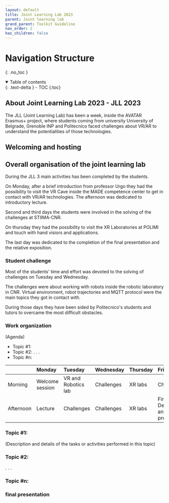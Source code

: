 ```yaml
---
layout: default
title: Joint Learning Lab 2023
parent: Joint learning lab
grand_parent: Toolkit Guideline
nav_order: 2
has_children: false
---
```

# Navigation Structure
{: .no_toc }

<details open markdown="block">
  <summary>
    Table of contents
  </summary>
  {: .text-delta }
- TOC
{:toc}
</details>

## About Joint Learning Lab 2023 - JLL 2023
The JLL (Joint Learning Lab) has been a week, inside the AVATAR Erasmus+ project, where students coming from university University of Belgrade, Grenoble INP and Politecnico faced challenges about VR/AR to understand the potentialities of those technologies.
## Welcoming and hosting

## Overall organisation of the joint learning lab 
During the JLL 3 main activities has been completed by the students. 

On Monday, after a brief introduction from professor Urgo they had the possibility to visit the VR Cave inside the MADE competence center to get in contact with VR/AR technologies. The afternoon was dedicated to introductory lecture.

Second and third days the students were involved in the solving of the challenges at STIIMA-CNR.

On thursday they had the possibility to visit the XR Laboratories at POLIMI and touch with hand visiors and applications.

The last day was dedicated to the completion of the final presentation and the relative exposition.
### Student challenge
Most of the students' time and effort was devoted to the solving of challenges on Tuesday and Wednesday.

The challenges were about working with robots inside the robotic laboratory in CNR. Virtual environment, robot trajectories and MQTT protocol were the main topics they got in contact with.

During those days they have been sided by Politecnico's students and tutors to overcame the most difficult obstacles. 

### Work organization
(Agenda)

- Topic #1:
- Topic #2:
.
.
.
- Topic #n:



|          | Monday         | Tuesday   | Wednesday | Thursday  | Friday    |
|:---------|:---------------|:----------|:----------|:----------|:----------|
| Morning  | Welcome session| VR and Robotics lab  | Challenges  | XR labs  | Challenges  |
| Afternoon| Lecture    | Challenges |Challenges |   XR labs  |Final Demostration and Project presentation |


### Topic #1: 
(Description and details of the tasks or activities performed in this topic)

### Topic #2:
.
.
.
### Topic #n: 

### final presentation
